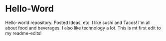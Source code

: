 # Hello-Word
Hello-world repository. Posted Ideas, etc.
I like sushi and Tacos! I'm all about food and beverages. I also like technology a lot. This is mt first edit to my readme-edits!
